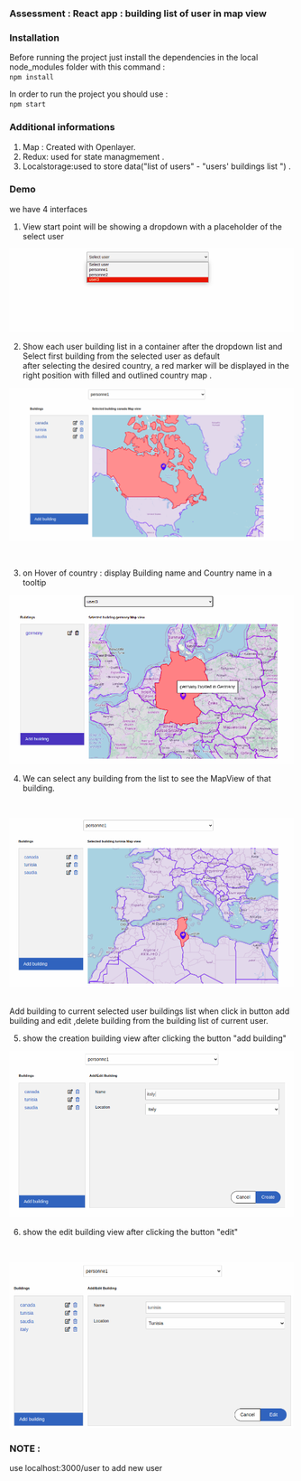 ### Assessment : React app :  building list of user in map view 

### Installation
Before running the project just install the dependencies in the local node_modules folder  with this command :<br/>
`npm install`                    

In order to run the project you should use :<br/>
`npm start`

### Additional informations 
1. Map : Created with Openlayer.
2. Redux: used for state managmement .
3. Localstorage:used to store data("list of users" - "users' buildings list ") .

### Demo
we have 4 interfaces 
1. View start point will be showing a dropdown with a placeholder of the select user 

<p align="center"><img src="https://github.com/trudy19/Ibtikar_assessment/blob/main/ImagesReadme/1.png" alt="Invoker"></p>


2. Show each user building list in a container after the dropdown list and Select first building from the selected user as default <br/>
after selecting the desired country, a red marker will be displayed in the right position with filled and outlined country map .

<p align="center"><img src="https://github.com/trudy19/Ibtikar_assessment/blob/main/ImagesReadme/2.png" alt="Invoker"></p>
<br/>

3. on Hover of country : display Building name and Country name in a tooltip
<p align="center"><img src="https://github.com/trudy19/Ibtikar_assessment/blob/main/ImagesReadme/6.png" alt="Invoker"></p>

4. We can select any building from the list to see the MapView of that building.
<br/>
<p align="center"><img src="https://github.com/trudy19/Ibtikar_assessment/blob/main/ImagesReadme/3.png" alt="Invoker"></p>
<br/>
Add building to  current selected user buildings list when click in button add building and 
edit ,delete building from the building list of current user.  
<br/>

5. show the creation building view after clicking the button "add building"
<p align="center"><img src="https://github.com/trudy19/Ibtikar_assessment/blob/main/ImagesReadme/4.png" alt="Invoker"></p>

6. show the edit building view after clicking the button "edit" 
<br/>
<p align="center"><img src="https://github.com/trudy19/Ibtikar_assessment/blob/main/ImagesReadme/5.png" alt="Invoker"></p>

### NOTE : 
use localhost:3000/user to add new user